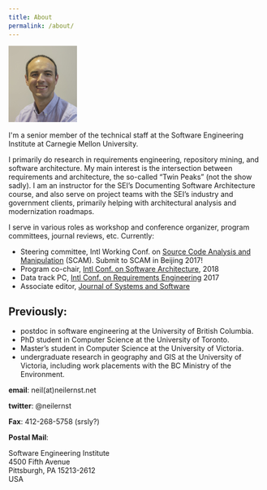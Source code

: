 ```yaml
---
title: About
permalink: /about/
---
```


<img src="/images/neil-ernst-small.jpg" alt="My profile pic" class="l-img">

I'm a senior member of the technical staff at the Software Engineering Institute at Carnegie Mellon University.

I primarily do research in requirements engineering, repository mining, and software architecture. My main interest is the intersection between requirements and architecture, the so-called “Twin Peaks” (not the show sadly). I am an instructor for the SEI’s Documenting Software Architecture course, and also serve on project teams with the SEI’s industry and government clients, primarily helping with architectural analysis and modernization roadmaps.

I serve in various roles as workshop and conference organizer, program committees, journal reviews, etc. Currently:

* Steering committee, Intl Working Conf. on [Source Code Analysis and Manipulation](http://www.ieee-scam.org) (SCAM). Submit to SCAM in Beijing 2017!
* Program co-chair, [Intl Conf. on Software Architecture](http://icsa-conferences.org), 2018
* Data track PC, [Intl Conf. on Requirements Engineering](http://re2017.org) 2017
* Associate editor, [Journal of Systems and Software](https://www.journals.elsevier.com/journal-of-systems-and-software)

## Previously:

* postdoc in software engineering at the University of British Columbia.
* PhD student in Computer Science at the University of Toronto.
* Master’s student in Computer Science at the University of Victoria.
* undergraduate research in geography and GIS at the University of Victoria, including work placements with the BC Ministry of the Environment.

**email**: neil(at)neilernst.net

**twitter**: @neilernst

**Fax**: 412-268-5758 (srsly?)

**Postal Mail**:

Software Engineering Institute<br/>
4500 Fifth Avenue<br/>
Pittsburgh, PA 15213-2612<br/>
USA
